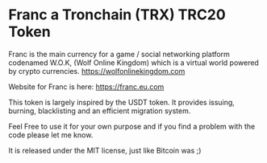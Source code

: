 # Franc a Tronchain (TRX) TRC20 Token

Franc is the main currency for a game / social networking platform codenamed W.O.K, (Wolf Online Kingdom) which is a virtual world powered by crypto currencies. https://wolfonlinekingdom.com

Website for Franc is here: https://franc.eu.com

This token is largely inspired by the USDT token. It provides issuing, burning, blacklisting and an efficient migration system.

Feel Free to use it for your own purpose and if you find a problem with the code please let me know.

It is released under the MIT license, just like Bitcoin was ;)
